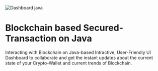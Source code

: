 ![Dashboard java](https://user-images.githubusercontent.com/53647573/81560699-91a08f00-93af-11ea-9aed-59ccd6acf5a2.png)

# Blockchain based Secured-Transaction on Java

Interacting with Blockchain on Java-based Intractive, User-Friendly UI Dashboard to collaborate and get the instant updates about the current state of your Crypto-Wallet and current trends of Blockchain.
